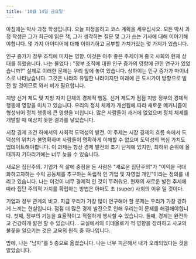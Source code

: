 ```yaml
---
title: '10월 14일 금요일'
---
```

아침에는 박사 과정 학생입니다. 오늘 피정을하고 코스 계획을 세우십시오. 모든 박사 과정 학생은 그가 최근에 읽은 책, 그가 생각하는 질문 및 그가 쓰는 기사에 대해 이야기해야합니다. 몇 가지 아이디어에 대해 이야기하고 공부할 가치가있는 몇 가지가 있습니다.

인구 증가가 정부 조직에 미치는 영향. 이것은 아주 좋은 주제이며 중국 사회의 현재 상태를 취했습니다. 나는 물었다 : "정부 조직에 대한 인구 증가의 영향에 관한 연구가 있었습니까?" 실제로 이러한 문제는 우리 앞에 놓여 있습니다. 상하이는 인구 증가가 마이너스로 나타났습니다. 그것은 나라의 유일한 나라이지만 미래에 큰 도시가이 방향으로 발전 할 것이므로 와서 비가 필요합니다.

지방 선거 제도 및 지방 자치 단체의 경제적 행동. 선거 제도가 점점 지방 정부의 경제적 행동에 영향을 미치고 있습니다. 우리의 정치 체제가 개선됨에 따라 새로운 메커니즘이 형성되어 정치 행동에 큰 영향을 미칩니다. 많은 사람들이 과거에 없었으며 정치 체제를 개발할 때 예상치 못한 결과를 낳았습니다.

시장 경제 조건 하에서의 사회적 도덕성의 발전. 이 주제는 시장 경제의 흐름 속에서 도덕성의 위치가 불명확하며 사람들이 명확하게 이해할 수 없으며 도덕성의 핵심 가치도 업데이트해야합니다. 이 과제는 항상 경제 발전의 초기 단계에 있지만, 최하위 순위에 올 때까지 기다리기에는 너무 늦을 수 있습니다.

새로운 집단주의. 기업가 적 삶에 중점을 둔 사람은 "새로운 집단주의"가 "이익을 극대화하고자하는 수익 공동체를 추구하는 독립적 인 기업 및 자영업 개인"이라는 정의를 내리고 있습니다. 나는 이것이 너무 경제적 인 것이 두려워요. 현재의 새로운 발전 추세에 따라 집단 주의적 가치를 확립하는 방법은 아마도 초 (super) 사회의 이유 일 것이다.

기업과 정부 관계의 비교. 지금 우리가 가장 많이 연구해야 할 문제는 우리가 가장 강하게 느끼는 현실입니다. 점점 더 많은 경제 발전으로 인해 우리는이 문제를 해결해야합니다. 첫째, 정부의 기능을 효율적이고 적절하게 행사할 수 있습니다. 둘째, 경제는 완전하고 건강하게 발전 할 수 있습니다. . 교실에서의 이데올로기 적 영향을 장려하고 사고의 불꽃을 일으키는 것은 교육의 원칙 중 하나입니다.

밤에, 나는 "남자"를 5 층으로 옮겼습니다. 나는 너무 피곤해서 내가 오래되었다는 것을 알았습니다.

